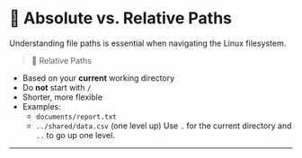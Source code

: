 # 📂 Absolute vs. Relative Paths
Understanding file paths is essential when navigating the Linux filesystem.

> 🔄 Relative Paths
- Based on your **current** working directory
- Do **not** start with `/`
- Shorter, more flexible
- Examples:
  - `documents/report.txt`
  - `../shared/data.csv` (one level up)
Use `.` for the current directory and `..` to go up one level.
---
